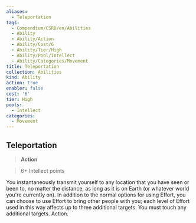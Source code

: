 ```yaml
---
aliases:
  - Teleportation
tags:
  - Compendium/CSRD/en/Abilities
  - Ability
  - Ability/Action
  - Ability/Cost/6
  - Ability/Tier/High
  - Ability/Pool/Intellect
  - Ability/Categories/Movement
title: Teleportation
collection: Abilities
kind: Ability
action: true
enabler: false
cost: '6'
tier: High
pools:
  - Intellect
categories:
  - Movement
---
```

## Teleportation    
>**Action**    
>6+ Intellect points  
    
You instantaneously transmit yourself to any location that you have seen or been to, no matter the distance, as long as it is on Earth (or whatever world you're currently on). In addition to the normal options for using Effort, you can choose to use Effort to bring other people with you; each level of Effort used in this way affects up to three additional targets. You must touch any additional targets. Action.